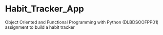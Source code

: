 # Habit_Tracker_App
Object Oriented and Functional Programming with Python (DLBDSOOFPP01) assignment to build a habit tracker
